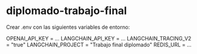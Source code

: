 # diplomado-trabajo-final

Crear .env con las siguientes variables de entorno:

OPENAI_API_KEY = ...
LANGCHAIN_API_KEY = ...
LANGCHAIN_TRACING_V2 = "true"
LANGCHAIN_PROJECT = "Trabajo final diplomado"
REDIS_URL = ...

